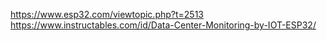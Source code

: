 https://www.esp32.com/viewtopic.php?t=2513
https://www.instructables.com/id/Data-Center-Monitoring-by-IOT-ESP32/
